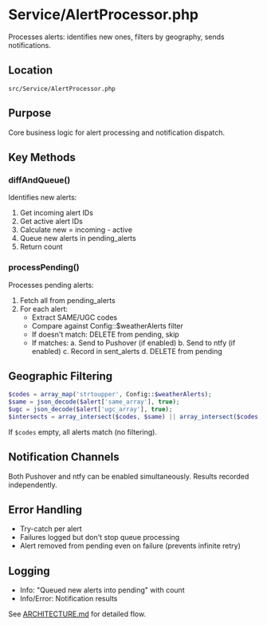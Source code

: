# Service/AlertProcessor.php

Processes alerts: identifies new ones, filters by geography, sends notifications.

## Location
`src/Service/AlertProcessor.php`

## Purpose
Core business logic for alert processing and notification dispatch.

## Key Methods

### diffAndQueue()
Identifies new alerts:
1. Get incoming alert IDs
2. Get active alert IDs
3. Calculate new = incoming - active
4. Queue new alerts in pending_alerts
5. Return count

### processPending()
Processes pending alerts:
1. Fetch all from pending_alerts
2. For each alert:
   - Extract SAME/UGC codes
   - Compare against Config::$weatherAlerts filter
   - If doesn't match: DELETE from pending, skip
   - If matches:
     a. Send to Pushover (if enabled)
     b. Send to ntfy (if enabled)
     c. Record in sent_alerts
     d. DELETE from pending

## Geographic Filtering
```php
$codes = array_map('strtoupper', Config::$weatherAlerts);
$same = json_decode($alert['same_array'], true);
$ugc = json_decode($alert['ugc_array'], true);
$intersects = array_intersect($codes, $same) || array_intersect($codes, $ugc);
```

If `$codes` empty, all alerts match (no filtering).

## Notification Channels
Both Pushover and ntfy can be enabled simultaneously. Results recorded independently.

## Error Handling
- Try-catch per alert
- Failures logged but don't stop queue processing
- Alert removed from pending even on failure (prevents infinite retry)

## Logging
- Info: "Queued new alerts into pending" with count
- Info/Error: Notification results

See [ARCHITECTURE.md](../overview/ARCHITECTURE.md) for detailed flow.
